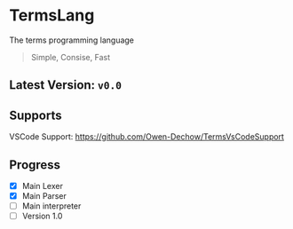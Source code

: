 # TermsLang
The terms programming language

> Simple, Consise, Fast

## Latest Version: `v0.0`

## Supports
VSCode Support: https://github.com/Owen-Dechow/TermsVsCodeSupport

## Progress
- [x] Main Lexer
- [x] Main Parser
- [ ] Main interpreter
- [ ] Version 1.0
